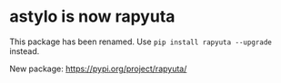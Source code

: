 # astylo is now rapyuta

This package has been renamed. Use `pip install rapyuta --upgrade` instead.

New package: https://pypi.org/project/rapyuta/
